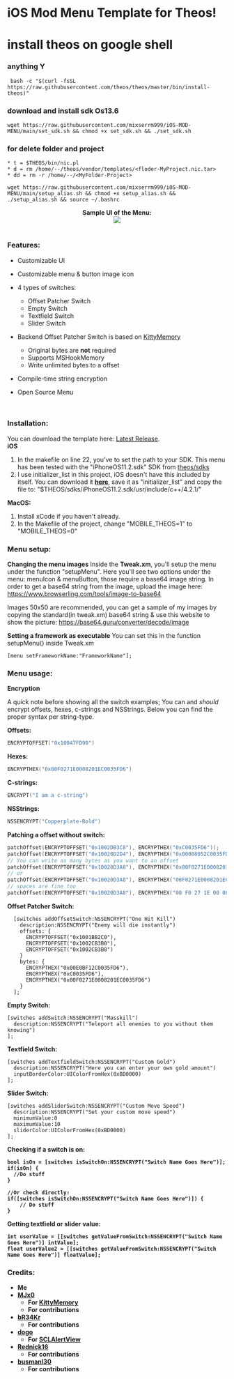 # iOS Mod Menu Template for Theos!
# install theos on google shell
### anything Y
```
 bash -c "$(curl -fsSL https://raw.githubusercontent.com/theos/theos/master/bin/install-theos)"
```
### download and install sdk Os13.6
```
wget https://raw.githubusercontent.com/mixserrm999/iOS-MOD-MENU/main/set_sdk.sh && chmod +x set_sdk.sh && ./set_sdk.sh
```
### for delete folder and project
```
* t = $THEOS/bin/nic.pl
* d = rm /home/--/theos/vendor/templates/<floder-MyProject.nic.tar>
* dd = rm -r /home/--/<MyFolder-Project>
```

```
wget https://raw.githubusercontent.com/mixserrm999/iOS-MOD-MENU/main/setup_alias.sh && chmod +x setup_alias.sh && ./setup_alias.sh && source ~/.bashrc
```

<div style="text-align: center;">
<b>Sample UI of the Menu:</b><br>

<img src="https://i.imgur.com/f20XTb4.png">
</div>

<br>

### Features:
* Customizable UI
* Customizable menu & button image icon
* 4 types of switches:
  * Offset Patcher Switch
  * Empty Switch
  * Textfield Switch
  * Slider Switch

* Backend Offset Patcher Switch is based on [KittyMemory](https://github.com/MJx0/KittyMemory)
  * Original bytes are **not** required
  * Supports MSHookMemory
  * Write unlimited bytes to a offset

* Compile-time string encryption
* Open Source Menu

<br>

### Installation:

You can download the template here: [Latest Release](https://github.com/joeyjurjens/iOS-Mod-Menu-Template-for-Theos/releases/latest). <br>
**iOS**
1. In the makefile on line 22, you've to set the path to your SDK. This menu has been tested with the "iPhoneOS11.2.sdk" SDK from [theos/sdks](https://github.com/theos/sdks)
2. I use initializer_list in this project, iOS doesn't have this included by itself. You can download it [**here**](https://raw.githubusercontent.com/joeyjurjens/iOS-Mod-Menu-Template-for-Theos/977e9ff2c626d6b1308eed7e17f1daf0a610e8e9/template/KittyMemory/initializer_list), save it as "initializer_list" and copy the file to: "$THEOS/sdks/iPhoneOS11.2.sdk/usr/include/c++/4.2.1/" <br>

**MacOS:**
1. Install xCode if you haven't already.
1. In the Makefile of the project, change "MOBILE_THEOS=1" to "MOBILE_THEOS=0" <br>

### Menu setup:

**Changing the menu images**
Inside the **Tweak.xm**, you'll setup the menu under the function "setupMenu". 
Here you'll see two options under the menu: menuIcon & menuButton, those require a base64 image string.
In order to get a base64 string from the image, upload the image here: https://www.browserling.com/tools/image-to-base64

Images 50x50 are recommended, you can get a sample of my images by copying the standard(in tweak.xm) base64 string & use this website to show the picture: https://base64.guru/converter/decode/image

**Setting a framework as executable**
You can set this in the function setupMenu() inside Tweak.xm
```obj-c
[menu setFrameworkName:"FrameworkName"];
```

### Menu usage:

**Encryption**

A quick note before showing all the switch examples; You can and *should* encrypt offsets, hexes, c-strings and NSStrings. Below you can find the proper syntax per string-type.

**Offsets:**
```c
ENCRYPTOFFSET("0x10047FD90")
```

**Hexes:**
```c
ENCRYPTHEX("0x00F0271E0008201EC0035FD6")
```

**C-strings:**
```c
ENCRYPT("I am a c-string")
```

**NSStrings:**
```c
NSSENCRYPT("Copperplate-Bold")
```

<b> Patching a offset without switch: </b>
```c
patchOffset(ENCRYPTOFFSET("0x1002DB3C8"), ENCRYPTHEX("0xC0035FD6"));
patchOffset(ENCRYPTOFFSET("0x10020D2D4"), ENCRYPTHEX("0x00008052C0035FD6"));
// You can write as many bytes as you want to an offset
patchOffset(ENCRYPTOFFSET("0x10020D3A8"), ENCRYPTHEX("0x00F0271E0008201EC0035FD6"));
// or  
patchOffset(ENCRYPTOFFSET("0x10020D3A8"), ENCRYPTHEX("00F0271E0008201EC0035FD6"));
// spaces are fine too
patchOffset(ENCRYPTOFFSET("0x10020D3A8"), ENCRYPTHEX("00 F0 27 1E 00 08 20 1E C0 03 5F D6"));
```


<b> Offset Patcher Switch: </b>
```obj-c
  [switches addOffsetSwitch:NSSENCRYPT("One Hit Kill")
    description:NSSENCRYPT("Enemy will die instantly")
    offsets: {
      ENCRYPTOFFSET("0x1001BB2C0"),
      ENCRYPTOFFSET("0x1002CB3B0"),
      ENCRYPTOFFSET("0x1002CB3B8")
    }
    bytes: {
      ENCRYPTHEX("0x00E0BF12C0035FD6"),
      ENCRYPTHEX("0xC0035FD6"),
      ENCRYPTHEX("0x00F0271E0008201EC0035FD6")
    }
  ];
```

<b> Empty Switch: </b>
```obj-c
[switches addSwitch:NSSENCRYPT("Masskill")
  description:NSSENCRYPT("Teleport all enemies to you without them knowing")
];
```
<b> Textfield Switch: </b>
```obj-c
[switches addTextfieldSwitch:NSSENCRYPT("Custom Gold")
  description:NSSENCRYPT("Here you can enter your own gold amount")
  inputBorderColor:UIColorFromHex(0xBD0000)
];
```
<b> Slider Switch: </b>
```obj-c
[switches addSliderSwitch:NSSENCRYPT("Custom Move Speed")
  description:NSSENCRYPT("Set your custom move speed")
  minimumValue:0
  maximumValue:10
  sliderColor:UIColorFromHex(0xBD0000)
];
```
<b> Checking if a switch is on:
```obj-c
bool isOn = [switches isSwitchOn:NSSENCRYPT("Switch Name Goes Here")];
if(isOn) {
  //Do stuff
}

//Or check directly:
if([switches isSwitchOn:NSSENCRYPT("Switch Name Goes Here")]) {
    // Do stuff
}
```
<b> Getting textfield or slider value: </b>
```obj-c
int userValue = [[switches getValueFromSwitch:NSSENCRYPT("Switch Name Goes Here")] intValue];
float userValue2 = [[switches getValueFromSwitch:NSSENCRYPT("Switch Name Goes Here")] floatValue];
```

### Credits:
* Me
* [MJx0](https://github.com/MJx0)
  * For [KittyMemory](https://github.com/MJx0/KittyMemory)
  * For contributions
* [bR34Kr](https://github.com/bR34Kr)
  * For contributions
* [dogo](https://github.com/dogo)
  * For [SCLAlertView](https://github.com/dogo/SCLAlertView)
* [Rednick16](https://github.com/Rednick16)
  * For contributions
* [busmanl30](https://github.com/busmanl30)
  * For contributions
